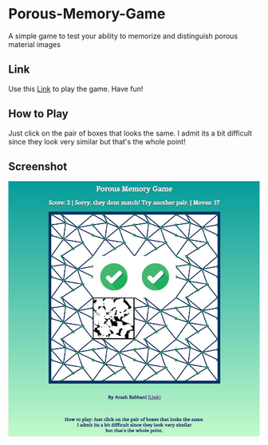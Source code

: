 # Porous-Memory-Game
A simple game to test your ability to memorize and distinguish porous material images 

## Link
Use this [Link](https://www.arashrabbani.com/Host/PorousMemory/index.html) to play the game. Have fun!

## How to Play
Just click on the pair of boxes that looks the same. I admit its a bit difficult since they look very similar but that's the whole point!

## Screenshot
![shot](https://github.com/ArashRabbani/Porous-Memory-Game/blob/main/screenshot.jpg)
